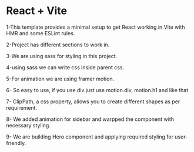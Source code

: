 # React + Vite

1-This template provides a minimal setup to get React working in Vite with HMR and some ESLint rules.

2-Project has different sections to work in.

3-We are using sass for styling in this project.

4-using sass we can write css inside parent css.

<!-- example
 .navbar{
    height: 100px;

    .wrapper{
        max-width: 1366px;
        margin: auto;
        display: flex;
        align-items: center;
        justify-content: space-between;
    }
}wrapper is inside navbar which is parent css for navbar component -->

5-For animation we are using framer motion.

6- So easy to use, if you use div just use motion.div, motion.h1 and like that

7- ClipPath, a css property, allows you to create different shapes as per requirement.

8- We added animation for sidebar and warpped the component with necessary styling.

9- We are building Hero component and applying required styling for user-friendly.
